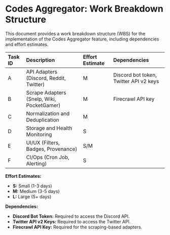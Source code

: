 # Codes Aggregator: Work Breakdown Structure

This document provides a work breakdown structure (WBS) for the implementation of the Codes Aggregator feature, including dependencies and effort estimates.

| Task ID | Description                      | Effort Estimate | Dependencies                                      |
| :------ | :------------------------------- | :-------------- | :------------------------------------------------ |
| A       | API Adapters (Discord, Reddit, Twitter) | M               | Discord bot token, Twitter API v2 keys            |
| B       | Scrape Adapters (Snelp, Wiki, PocketGamer) | M               | Firecrawl API key                                 |
| C       | Normalization and Deduplication  | M               |                                                   |
| D       | Storage and Health Monitoring    | S               |                                                   |
| E       | UI/UX (Filters, Badges, Provenance) | S/M             |                                                   |
| F       | CI/Ops (Cron Job, Alerting)      | S               |                                                   |

**Effort Estimates:**

*   **S:** Small (1-3 days)
*   **M:** Medium (3-5 days)
*   **L:** Large (5+ days)

**Dependencies:**

*   **Discord Bot Token:** Required to access the Discord API.
*   **Twitter API v2 Keys:** Required to access the Twitter API.
*   **Firecrawl API Key:** Required for the scraping-based adapters.
